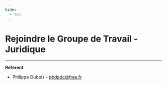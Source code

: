 ```yaml
---
hide:
  - toc
---
```


# Rejoindre le Groupe de Travail - Juridique

---

**Référent**

* Philippe Dubois - phdpdc@free.fr
